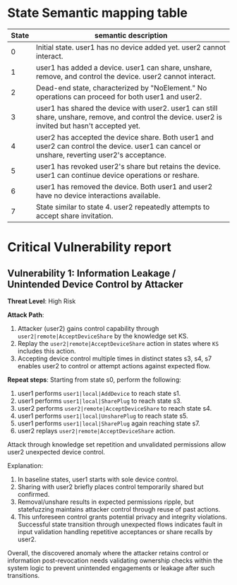 # State Semantic mapping table
State | semantic description
-----|---------
0 | Initial state. user1 has no device added yet. user2 cannot interact.
1 | user1 has added a device. user1 can share, unshare, remove, and control the device. user2 cannot interact.
2 | Dead-end state, characterized by "NoElement." No operations can proceed for both user1 and user2.
3 | user1 has shared the device with user2. user1 can still share, unshare, remove, and control the device. user2 is invited but hasn't accepted yet.
4 | user2 has accepted the device share. Both user1 and user2 can control the device. user1 can cancel or unshare, reverting user2's acceptance.
5 | user1 has revoked user2's share but retains the device. user1 can continue device operations or reshare.
6 | user1 has removed the device. Both user1 and user2 have no device interactions available.
7 | State similar to state 4. user2 repeatedly attempts to accept share invitation.

# Critical Vulnerability report
## Vulnerability 1: Information Leakage / Unintended Device Control by Attacker
**Threat Level**: High Risk

**Attack Path**:
1. Attacker (user2) gains control capability through `user2|remote|AcceptDeviceShare` by the knowledge set KS.
2. Replay the `user2|remote|AcceptDeviceShare` action in states where `KS` includes this action.
3. Accepting device control multiple times in distinct states s3, s4, s7 enables user2 to control or attempt actions against expected flow.

**Repeat steps**:
Starting from state s0, perform the following:
1. user1 performs `user1|local|AddDevice` to reach state s1.
2. user1 performs `user1|local|SharePlug` to reach state s3.
3. user2 performs `user2|remote|AcceptDeviceShare` to reach state s4.
4. user1 performs `user1|local|UnsharePlug` to reach state s5.
5. user1 performs `user1|local|SharePlug` again reaching state s7.
6. user2 replays `user2|remote|AcceptDeviceShare` action.

Attack through knowledge set repetition and unvalidated permissions allow user2 unexpected device control.

Explanation:
1. In baseline states, user1 starts with sole device control.
2. Sharing with user2 briefly places control temporarily shared but confirmed.
3. Removal/unshare results in expected permissions ripple, but statefuzzing maintains attacker control through reuse of past actions.
4. This unforeseen control grants potential privacy and integrity violations. Successful state transition through unexpected flows indicates fault in input validation handling repetitive acceptances or share recalls by user2.

Overall, the discovered anomaly where the attacker retains control or information post-revocation needs validating ownership checks within the system logic to prevent unintended engagements or leakage after such transitions.
